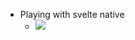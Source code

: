 *   Playing with svelte native
    *   ![](https://cdn.masto.host/federatesocial/media_attachments/files/111/078/502/705/891/203/small/b721dd832f4653b3.jpg)